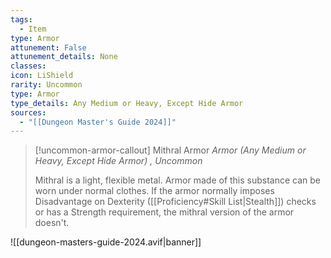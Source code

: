 ```yaml
---
tags:
  - Item
type: Armor
attunement: False
attunement_details: None
classes:
icon: LiShield
rarity: Uncommon
type: Armor
type_details: Any Medium or Heavy, Except Hide Armor
sources: 
  - "[[Dungeon Master's Guide 2024]]"
---
```

>[!uncommon-armor-callout] Mithral Armor
>_Armor (Any Medium or Heavy, Except Hide Armor) , Uncommon_
>
>Mithral is a light, flexible metal. Armor made of this substance can be worn under normal clothes. If the armor normally imposes Disadvantage on Dexterity ([[Proficiency#Skill List\|Stealth]]) checks or has a Strength requirement, the mithral version of the armor doesn't.
>


![[dungeon-masters-guide-2024.avif|banner]]